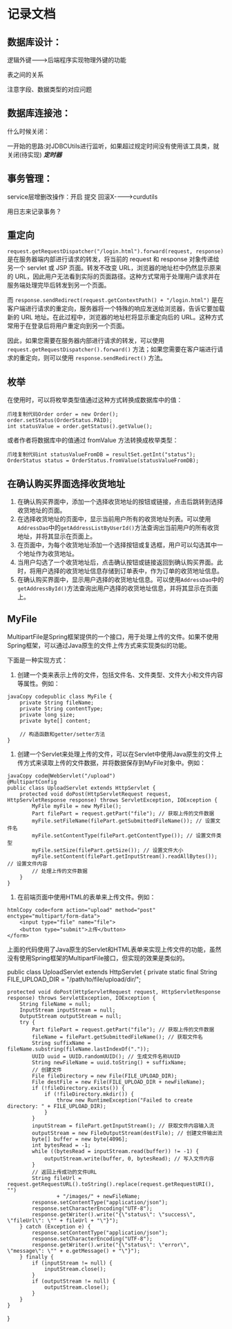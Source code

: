 # 记录文档

## 数据库设计：

逻辑外键--->后端程序实现物理外键的功能

表之间的关系

注意字段、数据类型的对应问题

## 数据库连接池：

什么时候关闭：

一开始的思路:对JDBCUtils进行监听，如果超过规定时间没有使用该工具类，就关闭(待实现)    ***定时器***

## 事务管理：

service层增删改操作：开启 提交 回滚X---->curdutils

用日志来记录事务？

## 重定向

`request.getRequestDispatcher("/login.html").forward(request, response)` 是在服务器端内部进行请求的转发，将当前的 request 和 response 对象传递给另一个 servlet 或 JSP 页面。转发不改变 URL，浏览器的地址栏中仍然显示原来的 URL，因此用户无法看到实际的页面路径。这种方式常用于处理用户请求并在服务端处理完毕后转发到另一个页面。

而 `response.sendRedirect(request.getContextPath() + "/login.html")` 是在客户端进行请求的重定向，服务器将一个特殊的响应发送给浏览器，告诉它要加载新的 URL 地址。在此过程中，浏览器的地址栏将显示重定向后的 URL。这种方式常用于在登录后将用户重定向到另一个页面。

因此，如果您需要在服务器内部进行请求的转发，可以使用 `request.getRequestDispatcher().forward()` 方法；如果您需要在客户端进行请求的重定向，则可以使用 `response.sendRedirect()` 方法。

## 枚举

在使用时，可以将枚举类型值通过这种方式转换成数据库中的值：

```
爪哇复制代码Order order = new Order();
order.setStatus(OrderStatus.PAID);
int statusValue = order.getStatus().getValue();
```

或者作者将数据库中的值通过 fromValue 方法转换成枚举类型：

```
爪哇复制代码int statusValueFromDB = resultSet.getInt("status");
OrderStatus status = OrderStatus.fromValue(statusValueFromDB);
```

## 在确认购买界面选择收货地址

1. 在确认购买界面中，添加一个选择收货地址的按钮或链接，点击后跳转到选择收货地址的页面。
2. 在选择收货地址的页面中，显示当前用户所有的收货地址列表。可以使用`AddressDao`中的`getAddressListByUserId()`方法查询出当前用户的所有收货地址，并将其显示在页面上。
3. 在页面中，为每个收货地址添加一个选择按钮或复选框，用户可以勾选其中一个地址作为收货地址。
4. 当用户勾选了一个收货地址后，点击确认按钮或链接返回到确认购买界面。此时，将用户选择的收货地址信息存储到订单表中，作为订单的收货地址信息。
5. 在确认购买界面中，显示用户选择的收货地址信息。可以使用`AddressDao`中的`getAddressById()`方法查询出用户选择的收货地址信息，并将其显示在页面上。

## MyFile

MultipartFile是Spring框架提供的一个接口，用于处理上传的文件。如果不使用Spring框架，可以通过Java原生的文件上传方式来实现类似的功能。

下面是一种实现方式：

1. 创建一个类来表示上传的文件，包括文件名、文件类型、文件大小和文件内容等属性。例如：

```
javaCopy codepublic class MyFile {
    private String fileName;
    private String contentType;
    private long size;
    private byte[] content;

    // 构造函数和getter/setter方法
}
```

1. 创建一个Servlet来处理上传的文件，可以在Servlet中使用Java原生的文件上传方式来读取上传的文件数据，并将数据保存到MyFile对象中。例如：

```
javaCopy code@WebServlet("/upload")
@MultipartConfig
public class UploadServlet extends HttpServlet {
    protected void doPost(HttpServletRequest request, HttpServletResponse response) throws ServletException, IOException {
        MyFile myFile = new MyFile();
        Part filePart = request.getPart("file"); // 获取上传的文件数据
        myFile.setFileName(filePart.getSubmittedFileName()); // 设置文件名
        myFile.setContentType(filePart.getContentType()); // 设置文件类型
        myFile.setSize(filePart.getSize()); // 设置文件大小
        myFile.setContent(filePart.getInputStream().readAllBytes()); // 设置文件内容
        // 处理上传的文件数据
    }
}
```

1. 在前端页面中使用HTML的表单来上传文件。例如：

```
htmlCopy code<form action="upload" method="post" enctype="multipart/form-data">
    <input type="file" name="file">
    <button type="submit">上传</button>
</form>
```

上面的代码使用了Java原生的Servlet和HTML表单来实现上传文件的功能，虽然没有使用Spring框架的MultipartFile接口，但实现的效果是类似的。

public class UploadServlet extends HttpServlet {
    private static final String FILE_UPLOAD_DIR = "/path/to/file/upload/dir/";

    protected void doPost(HttpServletRequest request, HttpServletResponse response) throws ServletException, IOException {
        String fileName = null;
        InputStream inputStream = null;
        OutputStream outputStream = null;
        try {
            Part filePart = request.getPart("file"); // 获取上传的文件数据
            fileName = filePart.getSubmittedFileName(); // 获取文件名
            String suffixName = fileName.substring(fileName.lastIndexOf("."));
            UUID uuid = UUID.randomUUID(); // 生成文件名称UUID
            String newFileName = uuid.toString() + suffixName;
            // 创建文件
            File fileDirectory = new File(FILE_UPLOAD_DIR);
            File destFile = new File(FILE_UPLOAD_DIR + newFileName);
            if (!fileDirectory.exists()) {
                if (!fileDirectory.mkdir()) {
                    throw new RuntimeException("Failed to create directory: " + FILE_UPLOAD_DIR);
                }
            }
            inputStream = filePart.getInputStream(); // 获取文件内容输入流
            outputStream = new FileOutputStream(destFile); // 创建文件输出流
            byte[] buffer = new byte[4096];
            int bytesRead = -1;
            while ((bytesRead = inputStream.read(buffer)) != -1) {
                outputStream.write(buffer, 0, bytesRead); // 写入文件内容
            }
            // 返回上传成功的文件URL
            String fileUrl = request.getRequestURL().toString().replace(request.getRequestURI(), "") 
                    + "/images/" + newFileName;
            response.setContentType("application/json");
            response.setCharacterEncoding("UTF-8");
            response.getWriter().write("{\"status\": \"success\", \"fileUrl\": \"" + fileUrl + "\"}");
        } catch (Exception e) {
            response.setContentType("application/json");
            response.setCharacterEncoding("UTF-8");
            response.getWriter().write("{\"status\": \"error\", \"message\": \"" + e.getMessage() + "\"}");
        } finally {
            if (inputStream != null) {
                inputStream.close();
            }
            if (outputStream != null) {
                outputStream.close();
            }
        }
    }
}
